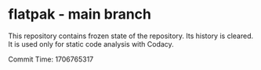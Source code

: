 # flatpak - main branch

This repository contains frozen state of the repository.
Its history is cleared. It is used only for static code
analysis with Codacy.

Commit Time: 1706765317
